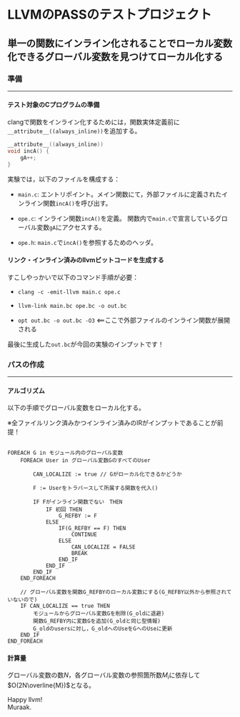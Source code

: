 # LLVMのPASSのテストプロジェクト

## 単一の関数にインライン化されることでローカル変数化できるグローバル変数を見つけてローカル化する

### 準備
---

#### テスト対象のCプログラムの準備

clangで関数をインライン化するためには，関数実体定義前に`__attribute__((always_inline))`を追加する。

```C
__attribute__((always_inline))
void incA() {
    gA++;
}
```

実験では，以下のファイルを構成する：

- `main.c`: エントリポイント。メイン関数にて，外部ファイルに定義されたインライン関数`incA()`を呼び出す。

- `ope.c`: インライン関数`incA()`を定義。 関数内で`main.c`で宣言しているグローバル変数`gA`にアクセスする。

- `ope.h`: `main.c`で`incA()`を参照するためのヘッダ。

#### リンク・インライン済みのllvmビットコードを生成する

すこしやっかいで以下のコマンド手順が必要：

- `clang -c -emit-llvm main.c ope.c`

- `llvm-link main.bc ope.bc -o out.bc`

- `opt out.bc -o out.bc -O3` <==ここで外部ファイルのインライン関数が展開される


最後に生成した`out.bc`が今回の実験のインプットです！

### パスの作成
---

#### アルゴリズム

以下の手順でグローバル変数をローカル化する。

※全ファイルリンク済みかつインライン済みのIRがインプットであることが前提！

```

FOREACH G in モジュール内のグローバル変数
    FOREACH User in グローバル変数GのすべてのUser
        
        CAN_LOCALIZE := true // Gがローカル化できるかどうか
        
        F := Userをトラバースして所属する関数を代入()

        IF Fがインライン関数でない　THEN
            IF 初回 THEN
                G_REFBY := F
            ELSE
                IF(G_REFBY == F) THEN
                    CONTINUE
                ELSE
                    CAN_LOCALIZE = FALSE
                    BREAK
                END_IF
            END_IF
        END_IF
    END_FOREACH

    // グローバル変数を関数G_REFBYのローカル変数にする(G_REFBY以外から参照されていないので)
    IF CAN_LOCALIZE == true THEN
        モジュールからグローバル変数Gを削除(G_oldに退避)
        関数G_REFBY内に変数Gを追加(G_oldと同じ型情報)
        G_oldのusersに対し，G_oldへのUseをGへのUseに更新
    END_IF
END_FOREACH

```

#### 計算量

グローバル変数の数$N$，各グローバル変数の参照箇所数$M_i$に依存して$O(2N\overline{M})$となる。



Happy llvm!<br/>
Muraak.